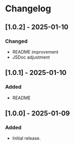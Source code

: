 # Changelog

## [1.0.2] - 2025-01-10
### Changed
- README improvement
- JSDoc adjustment

## [1.0.1] - 2025-01-10
### Added
- README

## [1.0.0] - 2025-01-09
### Added
- Initial release.
